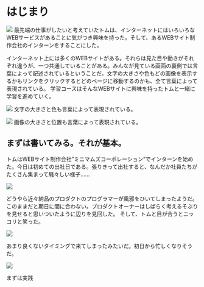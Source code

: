 # はじまり

![][image-1]
最先端の仕事がしたいと考えていたトムは、インターネットにはいろいろなWEBサービスがあることに気がつき興味を持った。そして、あるWEBサイト制作会社のインターンをすることにした。

インターネット上には多くのWEBサイトがある。それらは見た目や動きがそれぞれ違うが、一つ共通していることがある。みんなが見ている画面の裏側では言葉によって記述されているということだ。文字の大きさや色もどの画像を表示するかもリンクをクリックするとどのページに移動するのかも、全て言葉によって表現されている。
学習コースはそんなWEBサイトに興味を持ったトムと一緒に学習を進めていく。

![][image-2]
文字の大きさと色も言葉によって表現されている。

![][image-3]
画像の大きさと位置も言葉によって表現されている。

## まずは書いてみる。それが基本。

トムはWEBサイト制作会社”ミニマムズコーポレーション”でインターンを始めた。今日は初めての出社日である。張りきって出社すると、なんだか社員たちがたくさん集まって騒々しい様子……

![][image-4]

どうやら近々納品のプロダクトのプログラマーが風邪をひいてしまったようだ。このままだと期日に間に合わない。プロダクトオーナーはしばらく考えるそぶりを見せると思いついたように辺りを見回した。 そして、トムと目が合うとニッコリと笑った。

![][image-5]

あまり良くないタイミングで来てしまったみたいだ。初日から忙しくなりそうだ。

![][image-6]

まずは実践

[image-1]:	https://github.com/kazukitash/static-website-course/raw/master/images/00-00-tom.png
[image-2]:	https://github.com/kazukitash/static-website-course/raw/master/images/00-01-website-sample-01.png
[image-3]:	https://github.com/kazukitash/static-website-course/raw/master/images/00-01-website-sample-02.png
[image-4]:	https://github.com/kazukitash/static-website-course/raw/master/images/00-02-sick.png
[image-5]:	https://github.com/kazukitash/static-website-course/raw/master/images/00-03-new-comer.png
[image-6]:	https://github.com/kazukitash/static-website-course/raw/master/images/00-04-practice-first.png